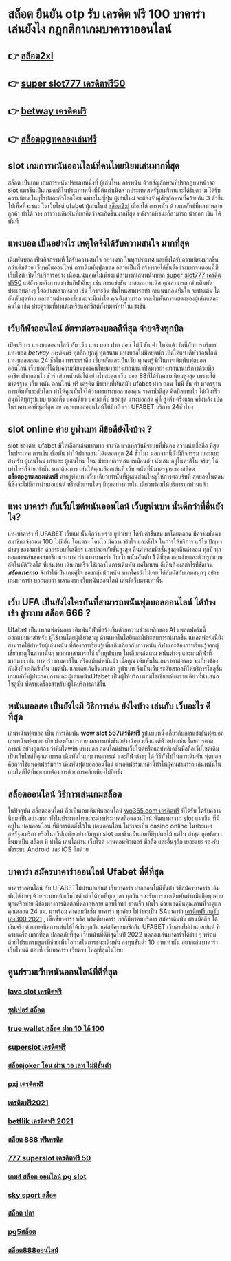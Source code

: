 # สล็อต ยืนยัน otp รับ เครดิต ฟรี 100  บาคาร่า เล่นยังไง กฎกติกาเกมบาคาราออนไลน์

## 👉 [สล็อต2xl](https://ufa7777.ufax.win/)
## 👉 [super slot777 เครดิตฟรี50](https://ufabetpgufa.ufax.win/)
## 👉 [betway เครดิตฟรี](https://ufabetpgufa.ufax.win/)
## 👉 [สล็อตpgทดลองเล่นฟรี](https://ufabetpgufa.ufax.win/)

##  slot  เกมการพนันออนไลน์ที่คนไทยนิยมเล่นมากที่สุด

สล็อต เป็นเกม  เกมการพนันประเภทหนึ่งที่ ผู้เล่นใหม่   การพนัน ด้วยสัญลักษณ์ที่ปรากฏบนหน้าจอ  slot แมชชีนเป็นเกมคาสิโนประเภทหนึ่งที่มีต้นกำเนิดจากประเทศสหรัฐอเมริกาและได้รับความ  ได้รับความนิยม ในยุโรปและทั่วโลกโดยเฉพาะในญี่ปุ่น  ผู้เล่นใหม่ จะต้องจับคู่สัญลักษณ์ที่คล้ายกัน 3 ตัวขึ้นไปเพื่อที่จะชนะ ในเว็บไชต์  ufabet   ผู้เล่นใหม่ [สล็อต2xl](https://ufabetpgufa.ufax.win/)  เลือกได้   การพนัน ด้วยผลลัพธ์ที่หลากหลาย ลูกค้า  ทำได้ วาง  การวางเดิมพันที่เขาคิดว่าจะเกิดขึ้นมากที่สุด หลังจากที่ชนะก็สามารถ  นำออก เงิน ได้ทันที


##  แทงบอล  เป็นอย่างไร  เหตุใดจึงได้รับความสนใจ มากที่สุด

 เดิมพันบอล  เป็นกิจกรรมที่ ได้รับความสนใจ อย่างมาก ในทุกประเทศ และยิ่งได้รับความนิยมมากขึ้นกว่าเดิมด้วย  เว็บพนันออนไลน์  การเดิมพันฟุตบอล กลายเป็นที่ สร้างรายได้ชั้นดีอย่างมากจนตอนนี้มี เว็บไซต์ เปิดให้บริการอย่าง เนื่องแน่นคุณไม่เพียงแต่สามารถเล่นพนันบอล [super slot777 เครดิตฟรี50](https://ufabetpgufa.ufax.win/) แต่ยังรวมถึงการแข่งขันกีฬาอื่นๆ  เช่น การแข่งขัน บาสและเทนนิส คุณสามารถ เล่นเดิมพันประเภทต่างๆ ได้อย่างหลากหลาย  เช่น ใครจะวิน  ทีมไหนสามารถทำ คะแนนก่อนทีมใด จะทำแต้ม ได้อันดับสุดท้าย และส่วนต่างของชัยชนะจะมีเท่าใด คุณยังสามารถ วางเดิมพันการแสดงของผู้เล่นแต่ละคนได้ เช่น ประตูรวมที่ทำแต้มหรือแอสซิสต์ทั้งหมดที่ทำในแข่งขัน

##  เว็บกีฬาออนไลน์  อัตราต่อรองบอลดีที่สุด  จ่ายจริงทุกบิล

เปิดบริการ แทงบอลออนไลน์ กับ เว็บ แทง บอล ฝาก ถอน ไม่มี ขั้น ต่ํา
ใหม่แล้ววันนี้กับการบริการแทงบอล *betway เครดิตฟรี* ทุกลีก ทุกคู่ ทุกสนาม แทงบอลไม่มีหยุดพัก เปิดให้แทงกีฬาออนไลน์แทงบอลตลอด 24 ชั่วโมง เพราะเราคือ เว็บหลักและเป็นเว็บ  ทุกคนรู้จักในการเดิมพันฟุตบอลออนไลน์ เว็บบอลที่ได้รับความนิยมของคนไทยมาอย่างยาวนาน เปิดมาอย่างยาวนานบริการด้วยมืออาชีพ ฝากถอนไว ชัวร์ เล่นพนันต่อได้อย่างไม่สะดุด เว็บ บอล 88ที่ได้รับความนิยมสูงสุด เพราะได้มาตรฐาน เว็บ พนัน ออนไลน์ ฟรี เครดิต มีระบบที่ทันสมัย ufabet ฝาก ถอน ไม่มี ขั้น ต่ํา มาตรฐานการเดิมพันระดับโลก ทำให้คุณมั่นใจได้ว่าการแทงบอล ของคุณ ราคาน้ำดีสุด  คิดบิลแทงไว ได้เงินเร็ว  สนุกได้ทุกรูปแบบ บอลเต็ง บอลเดี่ยว บอบสเต็ป บอลชุด แทงบอลสด คู่คี่ สูงต่ำ ครึ่งแรก ครึ่งหลัง เปิดในราคาบอลที่สุดที่สุด อยากแทงบอลออนไลน์ให้นึกถึงเรา UFABET บริการ 24ชั่วโมง 


##  slot online ค่าย ยูฟ่าเบท มีข้อดียังไงบ้าง ?

 slot ของค่าย ufabet มีให้เลือกเล่นมากมาย  รางวัล  แจกทุกวันมีระบบที่มั่นคง  ความน่าเชื่อถือ ที่สุดในประเทศ การเงิน  เชื่อมั่น   ทำให้ฝากถอน ได้ตลอดทุก 24 ชั่วโมง นอกจากนี้ยังมีกิจกรรม  เยอะแยะสำหรับ ผู้เล่นใหม่ เก่าและ ผู้เล่นใหม่ ใหม่ มีระบบการเล่น เหมือนกับ  นั่งเล่น อยู่ในคาสิโน  จริงๆ ได้เท่าไหร่ก็จ่ายเท่านั้น หากต้องการ เล่นให้คุณเลือกเล่นที่ เว็บ พนันที่มีมาตรฐานของสล็อต **สล็อตpgทดลองเล่นฟรี** ค่ายยูฟ่าเบท  เว็บ เดียวเท่านั้นที่ผู้เล่นส่วนใหญ่ให้การตอบรับที่ สุดยอดในตอนนี้ซึ่งจะไม่มีการผ่านเอเย่นต์ หรือตัวแทนใดๆ มีทุกอย่างภายใน เดียวพร้อมให้บริการทุกท่านแล้ว


## แทง บาคาร่า กับเว็บไซต์พนันออนไลน์  เว็บยูฟ่าเบท  นั้นดีกว่าที่อื่นยังไง?

แทงบาคาร่า ที่ UFABET เว็บแม่ นั้นดีกว่าเพราะ ยูฟ่าเบท  ได้รับคำชื่นชม มาโดยตลอด มีความมั่นคง สมาชิกแจ้งถอน  100 ไม่มีอั้น โอนตรง โอนไว มีความจริงใจ และตั้งใจ ในการให้บริการ แก้ไข ปัญหาต่างๆ ของสมาชิก ด้วยระบบที่เสถียร และปลอดภัยขั้นสูงสุด คืนค่าคอมมิชชั่นสูงสุดคืนค่าคอม ทุกปี ทุกยอดการเล่นของสมาชิก แทงบาคาร่า   แทงบาคาร่า  กับเว็บพนันอันดับ 1 ดีที่สุด ถอนง่ายและด้วยรูปแบบ อัตโนมัติ”ออโต้ ที่เล่นง่าย เดินเกมเร็ว ใช้เวลาในการเดิมพัน แค่ไม่นาน ก็เห็นถึงผลกำไรที่ชัดเจน ***สล็อต nemo*** จึงทำให้เป็นเกมคู่ใจ ของกลุ่มนักพนัน หากใครยังไม่เคย ได้สัมผัสกับเกมสนุกๆ อย่างเกมบาคาร่า บอกเลยว่า พลาดมาก  เว็บพนันออนไลน์ เล่นที่เว็บตรงเท่านั้น


## เว็บ UFA เป็นยังไงใครกันที่สามารถพนันฟุตบอลออนไลน์   ได้บ้าง **เข้า สู่ระบบ สล็อต 666** ?

Ufabet เป็นแพลตฟอร์มการ เดิมพันกีฬาที่สร้างขึ้นด้วยความช่วยเหลือของ AI แพลตฟอร์มนี้ ออกแบบมาสำหรับ ผู้ใช้งานโดยผู้เชี่ยวชาญ ด้านเทคโนโลยีและมีประสบการณ์มากขึ้น แพลตฟอร์มนี้ยังสามารถใช้สำหรับผู้เล่นพนัน ที่ต้องการเรียนรู้เพิ่มเติมเกี่ยวกับการพนัน กีฬาและต้องการเรียนรู้จากผู้เชี่ยวชาญในสาขานั้นๆ พวกเขาสามารถใช้  เว็บยูฟ่าเบท ในเลือกเล่นเกม พนันต่างๆ และเกมกีฬาที่มากมาย เช่น บาคาร่า เกมคาสิโน หรือแม้แต่พนันม้า เมื่อคุณ เดิมพันในเกมราคาต่อรอง จะเกี่ยวข้อง กับสิ่งที่จะเกิดขึ้นใน แมต์นั้น และเคยเกิดขึ้นมาแล้ว  ยูฟ่าเบท  จึงเป็นเว็บ ระดับสากลที่ให้บริการโซลูชั่นเกมแก่ทั้งผู้ประกอบการและ ผู้เล่นพนันUfabet เป็นผู้ให้บริการเกมโซเชียลเพียงรายเดียวที่นำเสนอโซลูชั่น  ที่ครบเครื่องสำหรับ ผู้ให้บริการคาสิโน 


##  พนันบอลสด  เป็นยังไงมี วิธีการเล่น ยังไงบ้าง เล่นกับ เว็บอะไร ดีที่สุด

 เล่นพนันฟุตบอล เป็น การเดิมพัน **wow slot 567เครดิตฟรี** รูปแบบหนึ่งเกี่ยวกับการแข่งขันฟุตบอล เล่นพนันฟุตบอล เกี่ยวข้องกับการทาย ผลการแข่งขันอย่างน้อย หนึ่งแมต์ตัวอย่างเช่น โดยการคาดการณ์ อย่างถูกต้อง ว่าทีมใดwin แทงบอล ออนไลน์ผ่านเว็บไซต์หรือแอปพลิเคชั่นมือถือเว็บไซต์เดิม เป็นเว็บไซต์ที่คุณสามารถ เดิมพันในเกม เหตุการณ์ และกีฬาต่างๆ ได้ วิธีทั่วไปในการเดิมพัน ฟุตบอลคือการใช้แพลตฟอร์มการ เดิมพันฟุตบอลออนไลน์ แพลตฟอร์มเหล่านี้ทำให้ผู้คนสามารถ เล่นพนันในเกมใดก็ได้ที่พวกเขาต้องการด้วยการคลิกเพียงไม่กี่ครั้ง 

## สล็อตออนไลน์ วิธีการเล่นเกมสล็อต

ในปัจจุบัน สล็อตออนไลน์ ถือเป็นเกมเดิมพันออนไลน์ [wo365.com เครดิตฟรี](https://ufa7777.ufax.win/)  ที่ได้รับ  ได้รับความนิยม เป็นอย่างมาก ทั้งในประเทศไทยและต่างประเทศสล็อตออนไลน์ พัฒนามาจาก  slot  แมชชีน ที่มีอยู่ใน บ่อนออนไลน์ ที่มีการติดตั้งไว้ใน บ่อนออนไลน์ ไม่ว่าจะเป็น casino online   ในประเทศสหรัฐอเมริกา หรือในทวีปเอเชียอย่างกัมพูชา  slot  แมชชีนเป็นเกมที่มีรูปผลไม้ แต่ใน ล่าสุด ถูกพัฒนาขึ้นมาเป็น  สล็อต ที่ ทำได้ เล่นได้ผ่าน เว็บไซต์  ผ่านคอมพิวเตอร์  มือถือ และอื่นๆอีก เยอะแยะ รองรับทั้งระบบ Android และ iOS อีกด้วย

##  บาคาร่า สมัครบาคาร่าออนไลน์ Ufabet  ที่ดีที่สุด

บาคาร่าออนไลน์ กับ UFABETไม่ผ่านเอเย่นต์   เว็บบาคาร่า ฝากถอนไม่มีขั้นต่ํา วิธีสมัครบาคาร่า เดิมพันได้ง่ายๆ ด้วย ระบบหน้าเว็บไซต์ เล่นได้ทุกที่ทุกเวลา ทุกวัน รองรับการวางเดิมพันผ่านมือถือทุกค่าย ทุกเครือข่าย มีช่องทางการติดต่อที่หลากหลาย ตอบโจทย์ รวดเร็ว ทันใจ ด้วยแอดมินคุณภาพที่จะดูแลคุณตลอด 24 ชม. มาพร้อม ค่าคอมมิชชั่น บาคาร่า  ทุกค่าย ไม่ว่าจะเป็น SAบาคาร่า [เครดิตฟรี กดรับ เอง300 2021](https://ufa7777.ufax.win/) , เซ็กซี่บาคาร่า หรือ พริตตี้บาคาร่า เราก็มีพร้อมบริการ สมัครเดิมพัน ผ่านมือถือ ได้เงินจริง ด้วยเทคนิคการเล่นให้ได้เงินทุกวัน แค่สมัครสมาชิกกับ UFABET เว็บตรงไม่ผ่านเอเย่นต์ ที่ครบเครื่องมากที่สุด ปลอดภัยที่สุด เว็บพนันที่ดีที่สุดในปี 2022 ทดลองเล่นบาคาร่าได้ง่าย ๆ พร้อมด้วยโปรแกรมสูตรที่ช่วยเพิ่มโอกาสในการชนะเดิมพัน ลงทุนขั้นต่ำ 10 บาทเท่านั้น อยากเล่นบาคาร่าเว็บไหนดี ต้องที่ เว็บบาคาร่า  เว็บตรง ใหญ่ที่สุดในไทย


## ศูนย์รวมเว็บพนันออนไลน์ที่ดีที่สุด

### [lava slot เครดิตฟรี](https://atom.io/themes/สมัคร%20pg%20ufabet%20179สล็อต%20008%20สล็อต%2020%20รับ%20100%20เว็บตรง100%)
### [ซุปเปอร์ สล็อต](https://atom.io/themes/สมัคร%20pg%20ufabet%20abcสล็อต%20008%20สล็อต%2020%20รับ%20100%20เว็บตรง100%)
### [true wallet สล็อต ฝาก 10 ได้ 100](https://atom.io/themes/สมัคร%20pg%20ufabet%20สล็อต%20ฝาก%2020%20รับ100%20ทํา%20200%20ถอนได้100%20วอ%20เลท%20008%20สล็อต%2020%20รับ%20100%20เว็บตรง100%)
### [superslot เครดิตฟรี](https://atom.io/themes/สมัคร%20pg%20ufabet%20สล็อตjoker%20โอน%20ผ่าน%20วอ%20เลท%20ไม่มีขั้นต่ํา%20008%20สล็อต%2020%20รับ%20100%20เว็บตรง100%)
### [สล็อตjoker โอน ผ่าน วอ เลท ไม่มีขั้นต่ํา](https://atom.io/themes/สมัคร%20pg%20ufabet%20joker%20สล็อต888เครดิตฟรี%20008%20สล็อต%2020%20รับ%20100%20เว็บตรง100%)
### [pxj เครดิตฟรี](https://atom.io/themes/สมัคร%20pg%20ufabet%20ยู%20ฟ่า%20สล็อต%20168%20008%20สล็อต%2020%20รับ%20100%20เว็บตรง100%)
### [เครดิตฟรี2021](https://atom.io/themes/สมัคร%20pg%20ufabet%20สล็อต%20เติม%20truewallet%20ฝากถอน%20ไม่มี%20ขั้น%20ต่ํา%202021%20แตกง่าย%20008%20สล็อต%2020%20รับ%20100%20เว็บตรง100%)
### [betflik เครดิตฟรี 2021](https://atom.io/themes/สมัคร%20pg%20ufabet%20pp%20สล็อต%20008%20สล็อต%2020%20รับ%20100%20เว็บตรง100%)
### [สล็อต 888 ฟรีเครดิต](https://atom.io/themes/สมัคร%20pg%20ufabet%20สล็อต%2066%20008%20สล็อต%2020%20รับ%20100%20เว็บตรง100%)
### [777 superslot เครดิตฟรี 50](https://atom.io/themes/สมัคร%20pg%20ufabet%20เครดิตฟรี%2050%20ยืนยันเบอร์ล่าสุด%20008%20สล็อต%2020%20รับ%20100%20เว็บตรง100%)
### [เกมส์ สล็อต ออนไลน์ pg slot](https://atom.io/themes/สมัคร%20pg%20ufabet%20superslot%20เครดิตฟรี%2050%20ยืนยันเบอร์%20ล่าสุด%20008%20สล็อต%2020%20รับ%20100%20เว็บตรง100%)
### [sky sport สล็อต](https://atom.io/themes/สมัคร%20pg%20ufabet%20สล็อต69%20008%20สล็อต%2020%20รับ%20100%20เว็บตรง100%)
### [สล็อต ปลา](https://atom.io/themes/สมัคร%20pg%20ufabet%20จีคลับ%201688%20เครดิตฟรี%20008%20สล็อต%2020%20รับ%20100%20เว็บตรง100%)
### [pg5สล็อต](https://atom.io/themes/สมัคร%20pg%20ufabet%20สล็อต%20เครดิตฟรี%2050%20บาท%20แค่สมัคร%20008%20สล็อต%2020%20รับ%20100%20เว็บตรง100%)
### [สล็อต888ออนไลน์](https://atom.io/themes/สมัคร%20pg%20ufabet%20u31666%20เครดิตฟรี%2031%20บาท%20008%20สล็อต%2020%20รับ%20100%20เว็บตรง100%)